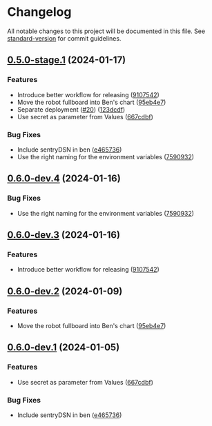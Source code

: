 # Changelog

All notable changes to this project will be documented in this file. See [standard-version](https://github.com/conventional-changelog/standard-version) for commit guidelines.

## [0.5.0-stage.1](https://github.com/Seven-of-Di/ben/compare/v0.5.0-stage.0...v0.5.0-stage.1) (2024-01-17)


### Features

* Introduce better workflow for releasing ([9107542](https://github.com/Seven-of-Di/ben/commit/91075420cdde9aaaddb1c57c50dda86df5b74686))
* Move the robot fullboard into Ben's chart ([95eb4e7](https://github.com/Seven-of-Di/ben/commit/95eb4e7313d8b1aef09acdb367d2df0484c09ec9))
* Separate deployment ([#20](https://github.com/Seven-of-Di/ben/issues/20)) ([123dcdf](https://github.com/Seven-of-Di/ben/commit/123dcdfe127b2bb3e9fdef3f813b8882a7ca87e1))
* Use secret as parameter from Values ([667cdbf](https://github.com/Seven-of-Di/ben/commit/667cdbf8dfaff5d85cc689d0abf9c811cfee9b1a))


### Bug Fixes

* Include sentryDSN in ben ([e465736](https://github.com/Seven-of-Di/ben/commit/e465736a4c717fea08750b0e7b43695f3f8d0c2b))
* Use the right naming for the environment variables ([7590932](https://github.com/Seven-of-Di/ben/commit/75909323d3368a0aff7df031f7aef219e20d298e))

## [0.6.0-dev.4](https://github.com/Seven-of-Di/ben/compare/v0.6.0-dev.3...v0.6.0-dev.4) (2024-01-16)


### Bug Fixes

* Use the right naming for the environment variables ([7590932](https://github.com/Seven-of-Di/ben/commit/75909323d3368a0aff7df031f7aef219e20d298e))

## [0.6.0-dev.3](https://github.com/Seven-of-Di/ben/compare/v0.6.0-dev.2...v0.6.0-dev.3) (2024-01-16)


### Features

* Introduce better workflow for releasing ([9107542](https://github.com/Seven-of-Di/ben/commit/91075420cdde9aaaddb1c57c50dda86df5b74686))

## [0.6.0-dev.2](https://github.com/Seven-of-Di/ben/compare/v0.6.0-dev.1...v0.6.0-dev.2) (2024-01-09)


### Features

* Move the robot fullboard into Ben's chart ([95eb4e7](https://github.com/Seven-of-Di/ben/commit/95eb4e7313d8b1aef09acdb367d2df0484c09ec9))

## [0.6.0-dev.1](https://github.com/Seven-of-Di/ben/compare/v0.6.0-dev.0...v0.6.0-dev.1) (2024-01-05)


### Features

* Use secret as parameter from Values ([667cdbf](https://github.com/Seven-of-Di/ben/commit/667cdbf8dfaff5d85cc689d0abf9c811cfee9b1a))


### Bug Fixes

* Include sentryDSN in ben ([e465736](https://github.com/Seven-of-Di/ben/commit/e465736a4c717fea08750b0e7b43695f3f8d0c2b))
